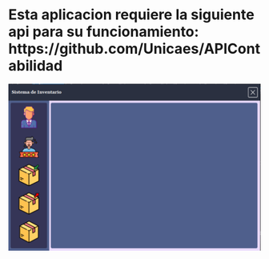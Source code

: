 <h1>Esta aplicacion requiere la siguiente api para su funcionamiento: https://github.com/Unicaes/APIContabilidad</h1>
<img src="https://raw.githubusercontent.com/Unicaes/ParcialContabilidad/master/Capturas/Formulario%20Principal.PNG?token=AKKMBQOAPUXYWTABLQR5YNK72LTJ6"></img>
